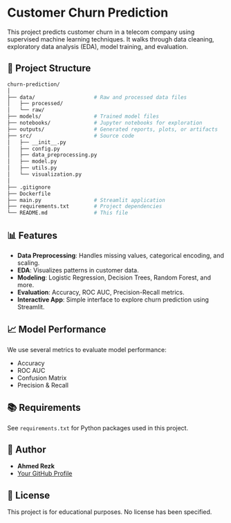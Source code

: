 # Customer Churn Prediction

This project predicts customer churn in a telecom company using supervised machine learning techniques. It walks through data cleaning, exploratory data analysis (EDA), model training, and evaluation.

## 📁 Project Structure

``` bash
churn-prediction/
│
├── data/                   # Raw and processed data files
│   ├── processed/
│   └── raw/
├── models/                 # Trained model files
├── notebooks/              # Jupyter notebooks for exploration
├── outputs/                # Generated reports, plots, or artifacts
├── src/                    # Source code
│   ├── __init__.py
│   ├── config.py
│   ├── data_preprocessing.py
│   ├── model.py
│   ├── utils.py
│   └── visualization.py
│
├── .gitignore
├── Dockerfile
├── main.py                 # Streamlit application
├── requirements.txt        # Project dependencies
└── README.md               # This file
```

## 📊 Features

- **Data Preprocessing**: Handles missing values, categorical encoding, and scaling.
- **EDA**: Visualizes patterns in customer data.
- **Modeling**: Logistic Regression, Decision Trees, Random Forest, and more.
- **Evaluation**: Accuracy, ROC AUC, Precision-Recall metrics.
- **Interactive App**: Simple interface to explore churn prediction using Streamlit.

## 📈 Model Performance

We use several metrics to evaluate model performance:

- Accuracy
- ROC AUC
- Confusion Matrix
- Precision & Recall

## 📚 Requirements

See `requirements.txt` for Python packages used in this project.

## 👤 Author

- **Ahmed Rezk**
- [Your GitHub Profile](https://github.com/ahmedrezkgabr)

## 📄 License

This project is for educational purposes. No license has been specified.
